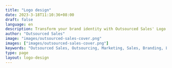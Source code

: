 ```yaml
---
title: "Logo design"
date: 2023-3-18T11:10:36+08:00
draft: false
language: en
description: Transform your brand identity with Outsourced Sales' Logo Design services. Our expert designers will create a unique and memorable logo that captures the essence of your brand. Stand out from the crowd and leave a lasting impression on your audience. Let's craft a logo that speaks volumes about your business!
author: "Outsourced Sales"
image: "images/outsourced-sales-cover.png"
images: ["images/outsourced-sales-cover.png"]
keywords: "Outsourced Sales, Outsourcing, Marketing, Sales, Branding, Lead Generation"
type: page
layout: logo-design
---
```

